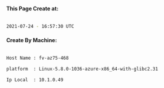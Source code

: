 
   
#### This Page Create at:

```bash

2021-07-24 - 16:57:30 UTC

```

#### Create By Machine:

```bash

Host Name : fv-az75-468

platform  : Linux-5.8.0-1036-azure-x86_64-with-glibc2.31

Ip Local  : 10.1.0.49

```

